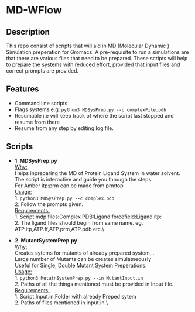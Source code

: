 # MD-WFlow

## Description
 This repo consist of scripts that will aid in MD (Molecular Dynamic ) Simulation preperation for Gromacs. A pre-requisite to run a simulations are that there are various files that need to be prepared. These scripts will help to prepare the systems with reduced effort, provided that input files and correct prompts are provided. 

 ## Features
 - Command line scripts
 - Flags systems e.g: `python3 MDSysPrep.py --c complexFile.pdb`
 - Resumable i.e will keep track of where the script last stopped and resume from there
 - Resume from any step by editing log file.

## Scripts

- **1. MDSysPrep.py**
  <ins> </ins>\
       <ins>Why:</ins>\
           Helps inpreparing the MD of Protein Ligand System in water solvent. The script is interactive and guide you through the steps.\
           For Amber itp:prm can be made from prmtop\
       <ins>Usage:</ins>\
           1. `python3 MDSysPrep.py --c complex.pdb`\
           2. Follow the prompts given.\
       <ins>Requirements:</ins>\
           1. Script:mdp files:Complex PDB:Ligand forcefield:Ligand itp:\
           2. The ligand files should begin from same name. eg. ATP.itp,ATP.ff,ATP.prm,ATP.pdb etc.\

- **2. MutantSystemPrep.py**
  <ins> </ins>\
       <ins>Why:</ins>\
           Creates sytems for mutants of already prepared system, .\
           Large number of Mutants can be creates simulatneously\
           Useful for Single, Double Mutant System Preperations.\
       <ins>Usage:</ins>\
           1. `python3 MutatnSystemPrep.py --in MutantInput.in`\
           2. Paths of all the things mentioned must be provided in Input file.\
       <ins>Requirements:</ins>\
           1. Script:Input.in:Folder with already Preped sytem\
           2. Paths of files mentioned in input.in.\

  
